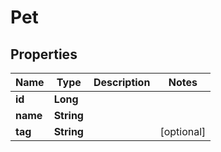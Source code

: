 

# Pet

## Properties

Name | Type | Description | Notes
------------ | ------------- | ------------- | -------------
**id** | **Long** |  | 
**name** | **String** |  | 
**tag** | **String** |  |  [optional]



